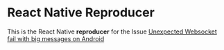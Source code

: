 # React Native Reproducer

This is the React Native **reproducer** for the Issue [Unexpected Websocket fail with big messages on Android](https://github.com/facebook/react-native/issues/39651)
